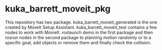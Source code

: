 # kuka_barrett_moveit_pkg
This repository has two package. kuka_barrett_moveit_generated is the one created by MoveIt Setup Assistant. kuka_barrett_moveit_test contains a few nodes to work with MovieIt. roslaunch demo in the first package and then rosrun nodes in the second package to planning motion randomly or to a specific goal, add objects or remove them and finally check the collision.

